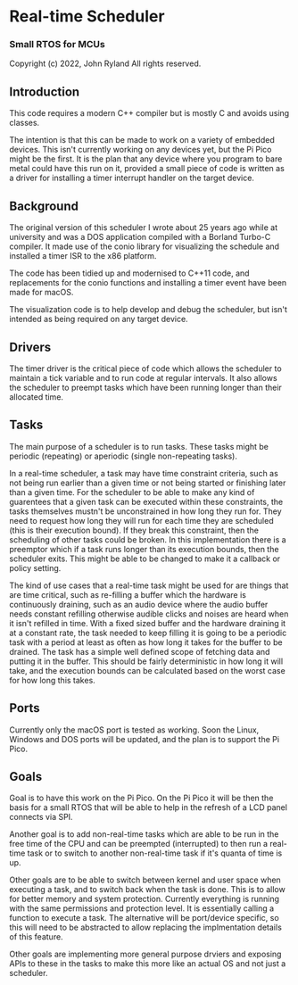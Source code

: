 
# Real-time Scheduler
### Small RTOS for MCUs

Copyright (c) 2022, John Ryland
All rights reserved.


## Introduction

This code requires a modern C++ compiler but is mostly C and avoids using
classes.

The intention is that this can be made to work on a variety of embedded
devices. This isn't currently working on any devices yet, but the Pi Pico
might be the first. It is the plan that any device where you program to
bare metal could have this run on it, provided a small piece of code
is written as a driver for installing a timer interrupt handler on the
target device.


## Background

The original version of this scheduler I wrote about 25 years ago while
at university and was a DOS application compiled with a Borland Turbo-C
compiler. It made use of the conio library for visualizing the schedule
and installed a timer ISR to the x86 platform.

The code has been tidied up and modernised to C++11 code, and replacements
for the conio functions and installing a timer event have been made for macOS.

The visualization code is to help develop and debug the scheduler, but isn't
intended as being required on any target device.


## Drivers

The timer driver is the critical piece of code which allows the scheduler
to maintain a tick variable and to run code at regular intervals. It also
allows the scheduler to preempt tasks which have been running longer than
their allocated time.


## Tasks

The main purpose of a scheduler is to run tasks. These tasks might be
periodic (repeating) or aperiodic (single non-repeating tasks).

In a real-time scheduler, a task may have time constraint criteria, such
as not being run earlier than a given time or not being started or finishing
later than a given time. For the scheduler to be able to make any kind of
guarentees that a given task can be executed within these constraints, the tasks
themselves mustn't be unconstrained in how long they run for. They need to
request how long they will run for each time they are scheduled (this is their
execution bound). If they break this constraint, then the scheduling of other
tasks could be broken. In this implementation there is a preemptor which if a
task runs longer than its execution bounds, then the scheduler exits. This
might be able to be changed to make it a callback or policy setting.

The kind of use cases that a real-time task might be used for are things that
are time critical, such as re-filling a buffer which the hardware is continuously
draining, such as an audio device where the audio buffer needs constant refilling
otherwise audible clicks and noises are heard when it isn't refilled in time.
With a fixed sized buffer and the hardware draining it at a constant rate, the
task needed to keep filling it is going to be a periodic task with a period
at least as often as how long it takes for the buffer to be drained. The task has
a simple well defined scope of fetching data and putting it in the buffer.
This should be fairly deterministic in how long it will take, and the
execution bounds can be calculated based on the worst case for how
long this takes.


## Ports

Currently only the macOS port is tested as working. Soon the Linux, Windows
and DOS ports will be updated, and the plan is to support the Pi Pico.


## Goals

Goal is to have this work on the Pi Pico. On the Pi Pico it will be then
the basis for a small RTOS that will be able to help in the refresh of a
LCD panel connects via SPI.

Another goal is to add non-real-time tasks which are able to be run in
the free time of the CPU and can be preempted (interrupted) to then
run a real-time task or to switch to another non-real-time task if it's
quanta of time is up.

Other goals are to be able to switch between kernel and user space when
executing a task, and to switch back when the task is done. This is to
allow for better memory and system protection. Currently everything is
running with the same permissions and protection level. It is essentially
calling a function to execute a task. The alternative will be port/device
specific, so this will need to be abstracted to allow replacing the
implmentation details of this feature.

Other goals are implementing more general purpose drviers and exposing
APIs to these in the tasks to make this more like an actual OS and not
just a scheduler.



